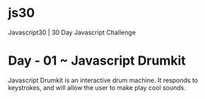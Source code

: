 # js30
Javascript30 | 30 Day Javascript Challenge


# Day - 01 ~ Javascript Drumkit
Javascript Drumkit is an interactive drum machine. It responds to keystrokes, and will allow the user to make play cool sounds.
